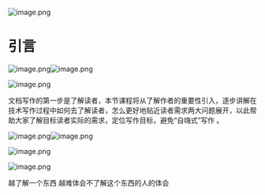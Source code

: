 ![image.png](./assets/image.png)






# 引言


![image.png](./assets/1702909248527-image.png)![image.png](./assets/1702909281353-image.png)

![image.png](./assets/1702909287643-image.png)


文档写作的第一步是了解读者，本节课程将从了解作者的重要性引入，逐步讲解在技术写作过程中如何去了解读者，怎么更好地贴近读者需求两大问题展开，以此帮助大家了解目标读者实际的需求，定位写作目标，避免“自嗨式”写作 。


![image.png](./assets/1702909450071-image.png)![image.png](./assets/1702909509243-image.png)


![image.png](./assets/1702909512120-image.png)


![image.png](./assets/1702909625726-image.png)


越了解一个东西 越难体会不了解这个东西的人的体会
